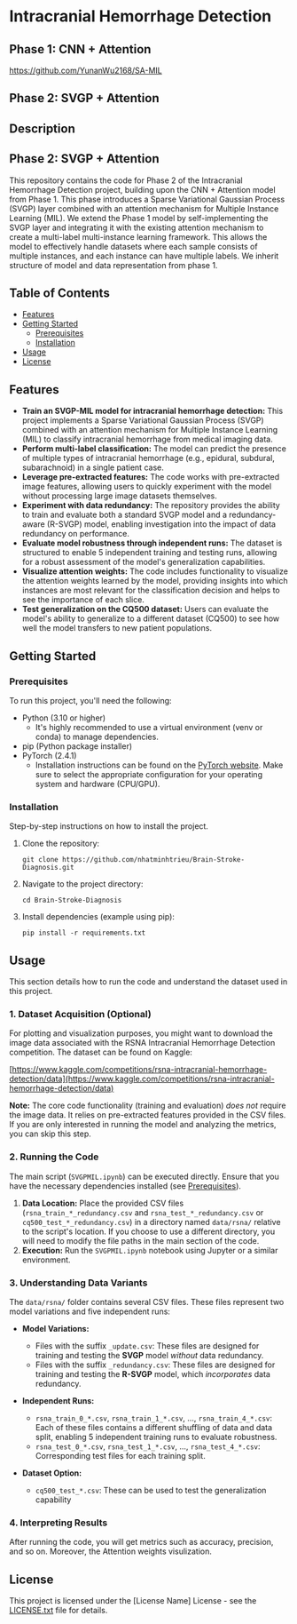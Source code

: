 # Intracranial Hemorrhage Detection

## Phase 1: CNN + Attention 
https://github.com/YunanWu2168/SA-MIL

## Phase 2: SVGP + Attention

## Description

## Phase 2: SVGP + Attention

This repository contains the code for Phase 2 of the Intracranial Hemorrhage Detection project, building upon the CNN + Attention model from Phase 1. This phase introduces a Sparse Variational Gaussian Process (SVGP) layer combined with an attention mechanism for Multiple Instance Learning (MIL). We extend the Phase 1 model by self-implementing the SVGP layer and integrating it with the existing attention mechanism to create a multi-label multi-instance learning framework. This allows the model to effectively handle datasets where each sample consists of multiple instances, and each instance can have multiple labels. We inherit structure of model and data representation from phase 1.


## Table of Contents

- [Features](#features)
- [Getting Started](#getting-started)
  - [Prerequisites](#prerequisites)
  - [Installation](#installation)
- [Usage](#usage)
- [License](#license)

## Features

*   **Train an SVGP-MIL model for intracranial hemorrhage detection:**  This project implements a Sparse Variational Gaussian Process (SVGP) combined with an attention mechanism for Multiple Instance Learning (MIL) to classify intracranial hemorrhage from medical imaging data.
*   **Perform multi-label classification:** The model can predict the presence of multiple types of intracranial hemorrhage (e.g., epidural, subdural, subarachnoid) in a single patient case.
*   **Leverage pre-extracted features:** The code works with pre-extracted image features, allowing users to quickly experiment with the model without processing large image datasets themselves.
*   **Experiment with data redundancy:** The repository provides the ability to train and evaluate both a standard SVGP model and a redundancy-aware (R-SVGP) model, enabling investigation into the impact of data redundancy on performance.
*   **Evaluate model robustness through independent runs:**  The dataset is structured to enable 5 independent training and testing runs, allowing for a robust assessment of the model's generalization capabilities.
*   **Visualize attention weights:** The code includes functionality to visualize the attention weights learned by the model, providing insights into which instances are most relevant for the classification decision and helps to see the importance of each slice.
*   **Test generalization on the CQ500 dataset:** Users can evaluate the model's ability to generalize to a different dataset (CQ500) to see how well the model transfers to new patient populations.

## Getting Started

### Prerequisites

To run this project, you'll need the following:

*   Python (3.10 or higher)
    *   It's highly recommended to use a virtual environment (venv or conda) to manage dependencies.
*   pip (Python package installer)
*   PyTorch (2.4.1)
    *   Installation instructions can be found on the [PyTorch website](https://pytorch.org/get-started/locally/). Make sure to select the appropriate configuration for your operating system and hardware (CPU/GPU).

### Installation

Step-by-step instructions on how to install the project.

1.  Clone the repository:
    ```
    git clone https://github.com/nhatminhtrieu/Brain-Stroke-Diagnosis.git
    ```
2.  Navigate to the project directory:
    ```
    cd Brain-Stroke-Diagnosis
    ```
3.  Install dependencies (example using pip):
    ```
    pip install -r requirements.txt
    ```

## Usage

This section details how to run the code and understand the dataset used in this project.

### 1. Dataset Acquisition (Optional)

For plotting and visualization purposes, you might want to download the image data associated with the RSNA Intracranial Hemorrhage Detection competition. The dataset can be found on Kaggle:

[https://www.kaggle.com/competitions/rsna-intracranial-hemorrhage-detection/data](https://www.kaggle.com/competitions/rsna-intracranial-hemorrhage-detection/data)

**Note:** The core code functionality (training and evaluation) *does not* require the image data. It relies on pre-extracted features provided in the CSV files.  If you are only interested in running the model and analyzing the metrics, you can skip this step.

### 2. Running the Code

The main script (`SVGPMIL.ipynb`) can be executed directly. Ensure that you have the necessary dependencies installed (see [Prerequisites](#prerequisites)).

1.  **Data Location:**  Place the provided CSV files (`rsna_train_*_redundancy.csv` and `rsna_test_*_redundancy.csv` or `cq500_test_*_redundancy.csv`) in a directory named `data/rsna/` relative to the script's location.  If you choose to use a different directory, you will need to modify the file paths in the main section of the code.
2.  **Execution:**  Run the `SVGPMIL.ipynb` notebook using Jupyter or a similar environment.

### 3. Understanding Data Variants

The `data/rsna/` folder contains several CSV files. These files represent two model variations and five independent runs:

*   **Model Variations:**

    *   Files with the suffix `_update.csv`: These files are designed for training and testing the **SVGP** model *without* data redundancy.
    *   Files with the suffix `_redundancy.csv`: These files are designed for training and testing the **R-SVGP** model, which *incorporates* data redundancy.
*   **Independent Runs:**

    *   `rsna_train_0_*.csv`, `rsna_train_1_*.csv`, ..., `rsna_train_4_*.csv`: Each of these files contains a different shuffling of data and data split, enabling 5 independent training runs to evaluate robustness.
    *   `rsna_test_0_*.csv`, `rsna_test_1_*.csv`, ..., `rsna_test_4_*.csv`: Corresponding test files for each training split.
*   **Dataset Option:**

    *   `cq500_test_*.csv`: These can be used to test the generalization capability

### 4. Interpreting Results

After running the code, you will get metrics such as accuracy, precision, and so on. Moreover, the Attention weights visulization.



## License

This project is licensed under the [License Name] License - see the [LICENSE.txt](LICENSE.txt) file for details. 



